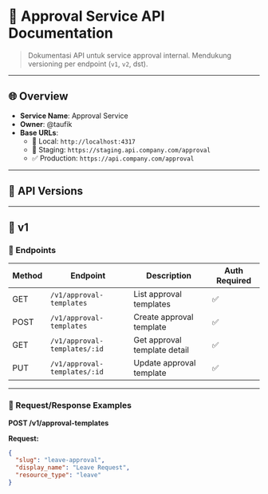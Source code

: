 # 🧾 Approval Service API Documentation

> Dokumentasi API untuk service approval internal. Mendukung versioning per endpoint (`v1`, `v2`, dst).

---

## 🌐 Overview

- **Service Name**: Approval Service
- **Owner**: @taufik
- **Base URLs**:
  - 🧪 Local: `http://localhost:4317`
  - 🚀 Staging: `https://staging.api.company.com/approval`
  - ✅ Production: `https://api.company.com/approval`

---

## 📁 API Versions

---

## 📄 v1

### 📑 Endpoints

| Method | Endpoint                       | Description                  | Auth Required |
| ------ | ------------------------------ | ---------------------------- | ------------- |
| GET    | `/v1/approval-templates`     | List approval templates      | ✅            |
| POST   | `/v1/approval-templates`     | Create approval template     | ✅            |
| GET    | `/v1/approval-templates/:id` | Get approval template detail | ✅            |
| PUT    | `/v1/approval-templates/:id` | Update approval template     | ✅            |

---

### 🧾 Request/Response Examples

**POST /v1/approval-templates**

**Request:**

```json
{
  "slug": "leave-approval",
  "display_name": "Leave Request",
  "resource_type": "leave"
}
```
